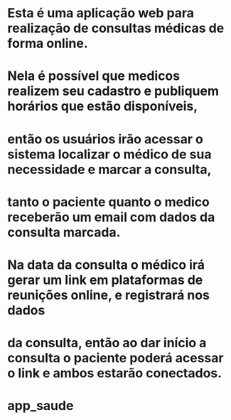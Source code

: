 # Esta é uma aplicação web para realização de consultas médicas de forma online.
# Nela é possível que medicos realizem seu cadastro e publiquem horários que estão disponíveis,
# então os usuários irão acessar o sistema localizar o médico de sua necessidade e marcar a consulta,
# tanto o paciente quanto o medico receberão um email com dados da consulta marcada.

# Na data da consulta o médico irá gerar um link em plataformas de reunições online, e registrará nos dados
# da consulta, então ao dar início a consulta o paciente poderá acessar o link e ambos estarão conectados.

# app_saude

